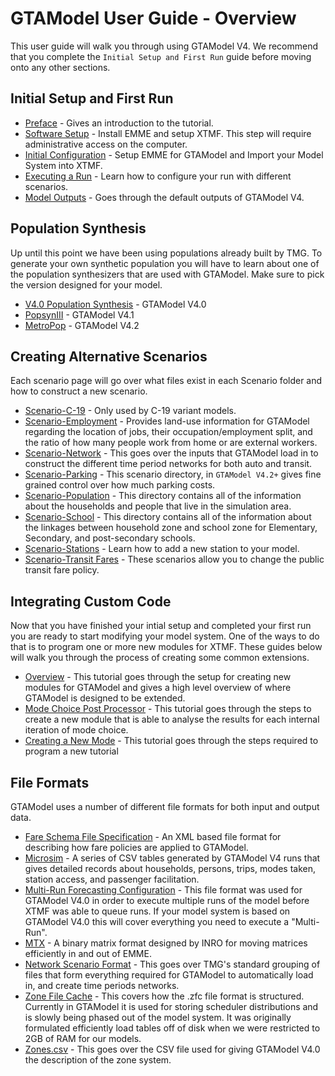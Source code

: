 # GTAModel User Guide - Overview

This user guide will walk you through using GTAModel V4.  We recommend that you complete the `Initial Setup and First Run` guide before moving
onto any other sections.

## Initial Setup and First Run

* [Preface](initial_setup/preface.md) - Gives an introduction to the tutorial.
* [Software Setup](initial_setup/software_setup.md) - Install EMME and setup XTMF.  This step will require administrative access on the computer.
* [Initial Configuration](initial_setup/initial_configuration.md) - Setup EMME for GTAModel and Import your Model System into XTMF.
* [Executing a Run](initial_setup/executing_a_run.md) - Learn how to configure your run with different scenarios.
* [Model Outputs](initial_setup/model_outputs.md) - Goes through the default outputs of GTAModel V4.

## Population Synthesis

Up until this point we have been using populations already built by TMG.  To generate your own synthetic population you will have to learn about
one of the population synthesizers that are used with GTAModel.  Make sure to pick the version designed for your model.

* [V4.0 Population Synthesis](PopulationSynthesis/V4.0PopulationSynthesis/index.md) - GTAModel V4.0
* [PopsynIII](PopulationSynthesis/PopSynIII/index.md) - GTAModel V4.1
* [MetroPop](PopulationSynthesis/MetroPop/index.md) - GTAModel V4.2

## Creating Alternative Scenarios

Each scenario page will go over what files exist in each Scenario folder and how to construct a new scenario.

* [Scenario-C-19](scenarios/c_19.md) - Only used by C-19 variant models.
* [Scenario-Employment](scenarios/employment.md) - Provides land-use information for GTAModel regarding the location of jobs, their occupation/employment split, and
    the ratio of how many people work from home or are external workers.
* [Scenario-Network](scenarios/network.md) - This goes over the inputs that GTAModel load in to construct the different time period networks for both auto and transit.
* [Scenario-Parking](scenarios/parking.md) - This scenario directory, in `GTAModel V4.2+` gives fine grained control over how much parking costs.
* [Scenario-Population](scenarios/population.md) - This directory contains all of the information about the households and people that live in the simulation area.
* [Scenario-School](scenarios/school.md) - This directory contains all of the information about the linkages between household zone and school zone for Elementary, Secondary,
    and post-secondary schools.
* [Scenario-Stations](scenarios/stations.md) - Learn how to add a new station to your model.
* [Scenario-Transit Fares](scenarios/transit_fares.md) - These scenarios allow you to change the public transit fare policy.

## Integrating Custom Code

Now that you have finished your intial setup and completed your first run you are ready to start modifying your model system.
One of the ways to do that is to program one or more new modules for XTMF.  These guides below will walk you through the process of creating
some common extensions.

* [Overview](programming/overview.md) - This tutorial goes through the setup for creating new modules for GTAModel and gives a high level overview of where
    GTAModel is designed to be extended.
* [Mode Choice Post Processor](programming/post_household_iteration.md) - This tutorial goes through the steps to create a new module that is able to analyse the results for each
    internal iteration of mode choice.
* [Creating a New Mode](programming/new_mode.md) - This tutorial goes through the steps required to program a new tutorial

## File Formats

GTAModel uses a number of different file formats for both input and output data.

* [Fare Schema File Specification](file_formats/fare_schema_file_specification.md) -
    An XML based file format for describing how fare policies are applied to GTAModel.
* [Microsim](file_formats/microsim.md) - A series of CSV tables generated by GTAModel V4 runs that gives detailed records about households,
    persons, trips, modes taken, station access, and passenger facilitation.
* [Multi-Run Forecasting Configuration](multirun_forecasting_configuration.md) - This file format was used for GTAModel V4.0 in order to execute multiple
    runs of the model before XTMF was able to queue runs.  If your model system is based on GTAModel V4.0 this will cover everything you need to execute a "Multi-Run".
* [MTX](file_formats/emme_binary_matrix.md) - A binary matrix format designed by INRO for moving matrices efficiently in and out of EMME.
* [Network Scenario Format](file_formats/network_scenario_format.md) - This goes over TMG's standard grouping of files that form everything required for GTAModel to
    automatically load in, and create time periods networks.
* [Zone File Cache](file_formats/zone_file_cache.md) - This covers how the .zfc file format is structured.  Currently in GTAModel it is used for storing scheduler distributions
    and is slowly being phased out of the model system.  It was originally formulated efficiently load tables off of disk when we were restricted to 2GB of RAM for our
    models.
* [Zones.csv](file_formats/zones_file_format.md) - This goes over the CSV file used for giving GTAModel V4.0 the description of the zone system.

